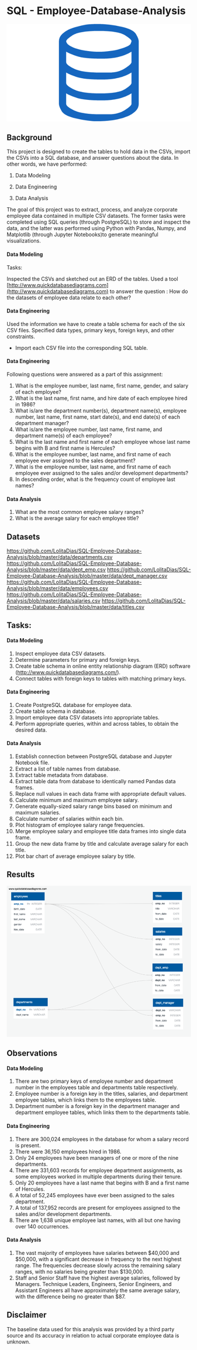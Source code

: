 # SQL - Employee-Database-Analysis

![sql.png](sql.png)

## Background

This project is designed to create the tables to hold data in the CSVs, import the CSVs into a SQL database, and answer questions about the data. In other words, we have performed:

1. Data Modeling

2. Data Engineering

3. Data Analysis

The goal of this project was to extract, process, and analyze corporate employee data contained in multiple CSV datasets. The former tasks were completed using SQL queries (through PostgreSQL) to store and inspect the data, and the latter was performed using Python with Pandas, Numpy, and Matplotlib (through Jupyter Notebooks)to generate meaningful visualizations.

#### Data Modeling

Tasks:

Inspected the CSVs and sketched out an ERD of the tables. Used a tool  [http://www.quickdatabasediagrams.com](http://www.quickdatabasediagrams.com) to answer the question : How do the datasets of employee data relate to each other?

#### Data Engineering

Used the information we have to create a table schema for each of the six CSV files. Specified data types, primary keys, foreign keys, and other constraints.

* Import each CSV file into the corresponding SQL table.

#### Data Engineering

Following questions were answered as a part of this assignment:

1. What is the employee number, last name, first name, gender, and salary of each employee?
2. What is the last name, first name, and hire date of each employee hired in 1986?
3. What is/are the department number(s), department name(s), employee number, last name, first name, start date(s), and end date(s) of each department manager?
4. What is/are the employee number, last name, first name, and department name(s) of each employee?
5. What is the last name and first name of each employee whose last name begins with B and first name is Hercules?
6. What is the employee number, last name, and first name of each employee ever assigned to the sales department?
7. What is the employee number, last name, and first name of each employee ever assigned to the sales and/or development departments?
8. In descending order, what is the frequency count of employee last names?

#### Data Analysis

1. What are the most common employee salary ranges?
2. What is the average salary for each employee title?

## Datasets

https://github.com/LolitaDias/SQL-Employee-Database-Analysis/blob/master/data/departments.csv
https://github.com/LolitaDias/SQL-Employee-Database-Analysis/blob/master/data/dept_emp.csv
https://github.com/LolitaDias/SQL-Employee-Database-Analysis/blob/master/data/dept_manager.csv
https://github.com/LolitaDias/SQL-Employee-Database-Analysis/blob/master/data/employees.csv
https://github.com/LolitaDias/SQL-Employee-Database-Analysis/blob/master/data/salaries.csv
https://github.com/LolitaDias/SQL-Employee-Database-Analysis/blob/master/data/titles.csv

## Tasks:

#### Data Modeling

1. Inspect employee data CSV datasets.
2. Determine parameters for primary and foreign keys.
3. Create table schema in online entity relationship diagram (ERD) software (http://www.quickdatabasediagrams.com/).
4. Connect tables with foreign keys to tables with matching primary keys.

#### Data Engineering

1. Create PostgreSQL database for employee data.
2. Create table schema in database.
3. Import employee data CSV datasets into appropriate tables.
4. Perform appropriate queries, within and across tables, to obtain the desired data.

#### Data Analysis

1. Establish connection between PostgreSQL database and Jupyter Notebook file.
2. Extract a list of table names from database.
3. Extract table metadata from database.
4. Extract table data from database to identically named Pandas data frames.
5. Replace null values in each data frame with appropriate default values.
6. Calculate minimum and maximum employee salary.
7. Generate equally-sized salary range bins based on minimum and maximum salaries.
8. Calculate number of salaries within each bin.
9. Plot histogram of employee salary range frequencies.
10. Merge employee salary and employee title data frames into single data frame.
11. Group the new data frame by title and calculate average salary for each title.
12. Plot bar chart of average employee salary by title.


## Results
![ERD](EmployeeSQL/ERD.png)

## Observations

#### Data Modeling
1. There are two primary keys of employee number and department number in the employees table and departments table respectively.
2. Employee number is a foreign key in the titles, salaries, and department employee tables, which links them to the employees table.
3. Department number is a foreign key in the department manager and department employee tables, which links them to the departments table.

#### Data Engineering
1. There are 300,024 employees in the database for whom a salary record is present.
2. There were 36,150 employees hired in 1986.
3. Only 24 employees have been managers of one or more of the nine departments.
4. There are 331,603 records for employee department assignments, as some employees worked in multiple departments during their tenure.
5. Only 20 employees have a last name that begins with B and a first name of Hercules.
6. A total of 52,245 employees have ever been assigned to the sales department.
7. A total of 137,952 records are present for employees assigned to the sales and/or development departments.
8. There are 1,638 unique employee last names, with all but one having over 140 occurrences.

#### Data Analysis
1. The vast majority of employees have salaries between $40,000 and $50,000, with a significant decrease in frequency to the next highest range. The frequencies decrease slowly across the remaining salary ranges, with no salaries being greater than $130,000.
2. Staff and Senior Staff have the highest average salaries, followed by Managers. Technique Leaders, Engineers, Senior Engineers, and Assistant Engineers all have approximately the same average salary, with the difference being no greater than $87.

## Disclaimer
The baseline data used for this analysis was provided by a third party source and its accuracy in relation to actual corporate employee data is unknown.




















